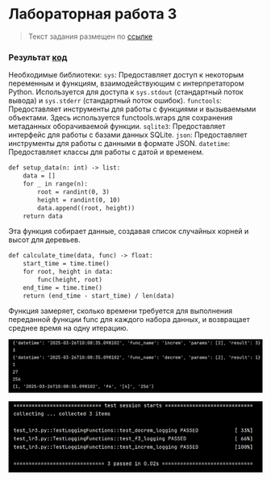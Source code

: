 # Лабораторная работа 3
>Текст задания размещен по [ссылке](https://gist.github.com/nzhukov/7a22f1c0a9c9d89954e01b014ec3e1b4)

### Результат [код](https://github.com/Stepanova-Anna/Programming-2/blob/main/LR3-4sem/lr3.py)

Необходимые библиотеки:
`sys`: Предоставляет доступ к некоторым переменным и функциям, взаимодействующим с интерпретатором Python. Используется для доступа к `sys.stdout` (стандартный поток вывода) и `sys.stderr` (стандартный поток ошибок).
`functools`: Предоставляет инструменты для работы с функциями и вызываемыми объектами. Здесь используется functools.wraps для сохранения метаданных оборачиваемой функции.
`sqlite3`: Предоставляет интерфейс для работы с базами данных SQLite.
`json`: Предоставляет инструменты для работы с данными в формате JSON.
`datetime`: Предоставляет классы для работы с датой и временем.
```
def setup_data(n: int) -> list:
    data = []
    for _ in range(n):
        root = randint(0, 3)
        height = randint(0, 10)
        data.append((root, height))
    return data
```
Эта функция собирает данные, создавая список случайных корней и высот для деревьев.
```
def calculate_time(data, func) -> float:
    start_time = time.time()
    for root, height in data:
        func(height, root)
    end_time = time.time()
    return (end_time - start_time) / len(data)
```
Функция замеряет, сколько времени требуется для выполнения переданной функции func для каждого набора данных, и возвращает среднее время на одну итерацию.


![Лабораторная работа 3. Задание 1](https://github.com/Stepanova-Anna/Programming-2/blob/main/LR3-4sem/lr3.png)


![Лабораторная работа 3. Задание 1](https://github.com/Stepanova-Anna/Programming-2/blob/main/LR3-4sem/test.png)

